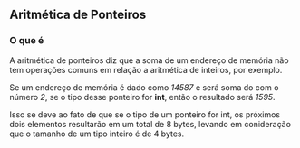 ## Aritmética de Ponteiros

### O que é
A aritmética de ponteiros diz que a soma de um endereço de memória não tem operações comuns em relação a aritmética de inteiros, por exemplo.
  
Se um endereço de memória é dado como *14587* e será soma do com o número *2*, se o tipo desse ponteiro for **int**, então o resultado será *1595*.
  
Isso se deve ao fato de que se o tipo de um ponteiro for int, os próximos dois elementos resultarão em um total de 8 bytes, levando em conideração que o tamanho de um tipo inteiro é de 4 bytes.